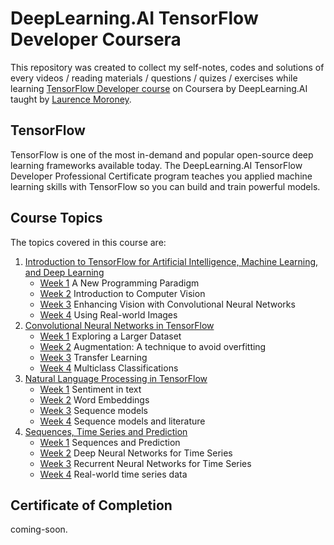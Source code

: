 # DeepLearning.AI TensorFlow Developer Coursera

This repository was created to collect my self-notes, codes and solutions of every videos / reading materials / questions / quizes / exercises while learning [TensorFlow Developer course](https://www.coursera.org/professional-certificates/tensorflow-in-practice) on Coursera by DeepLearning.AI taught by [Laurence Moroney](https://www.coursera.org/instructor/lmoroney). 

## TensorFlow
TensorFlow is one of the most in-demand and popular open-source deep learning frameworks available today. The DeepLearning.AI TensorFlow Developer Professional Certificate program teaches you applied machine learning skills with TensorFlow so you can build and train powerful models.

## Course Topics
The topics covered in this course are:
1. [Introduction to TensorFlow for Artificial Intelligence, Machine Learning, and Deep Learning](https://www.coursera.org/learn/introduction-tensorflow)
    * [Week 1](1.%20Introduction%20to%20TensorFlow/week%201/) A New Programming Paradigm
    * [Week 2](1.%20Introduction%20to%20TensorFlow/week%202/) Introduction to Computer Vision
    * [Week 3](1.%20Introduction%20to%20TensorFlow/week%203/) Enhancing Vision with Convolutional Neural Networks
    * [Week 4](1.%20Introduction%20to%20TensorFlow/week%204/) Using Real-world Images
2. [Convolutional Neural Networks in TensorFlow](https://www.coursera.org/learn/convolutional-neural-networks-tensorflow)
    * [Week 1]() Exploring a Larger Dataset
    * [Week 2]() Augmentation: A technique to avoid overfitting
    * [Week 3]() Transfer Learning
    * [Week 4]() Multiclass Classifications
3. [Natural Language Processing in TensorFlow](https://www.coursera.org/learn/natural-language-processing-tensorflow)
   * [Week 1]() Sentiment in text
   * [Week 2]() Word Embeddings
   * [Week 3]() Sequence models
   * [Week 4]() Sequence models and literature
4. [Sequences, Time Series and Prediction](https://www.coursera.org/learn/tensorflow-sequences-time-series-and-prediction)
    * [Week 1]() Sequences and Prediction
    * [Week 2]() Deep Neural Networks for Time Series
    * [Week 3]() Recurrent Neural Networks for Time Series
    * [Week 4]() Real-world time series data

## Certificate of Completion
coming-soon.
